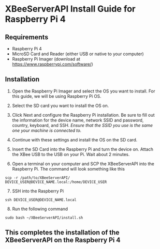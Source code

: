 # XBeeServerAPI Install Guide for Raspberry Pi 4

## Requirements
- Raspberry Pi 4
- MicroSD Card and Reader (either USB or native to your computer)
- Raspberry Pi Imager (download at https://www.raspberrypi.com/software/)

## Installation

1. Open the Raspberry Pi Imager and select the OS you want to install. For this guide, we will be using Raspberry Pi OS.

2. Select the SD card you want to install the OS on.

3. Click Next and configure the Raspberry Pi installation. Be sure to fill out the information for the device name, network SSID and password, country, keyboard, and SSH. *Ensure that the SSID you use is the same one your machine is connected to.*

4. Continue with these settings and install the OS on the SD card.

5. Insert the SD Card into the Raspberry Pi and turn the device on. Attach the XBee USB to the USB on your Pi. Wait about 2 minutes.

6. Open a terminal on your computer and SCP the XBeeServerAPI into the Raspberry Pi. The command will look something like this
```
scp -r /path/to/XBeeServerAPI/ DEVICE_USER@DEVICE_NAME.local:/home/DEVICE_USER
```

7. SSH into the Raspberry Pi
```
ssh DEVICE_USER@DEVICE_NAME.local
```

8. Run the following command
```
sudo bash ~/XBeeServerAPI/install.sh
```

## This completes the installation of the XBeeServerAPI on the Raspberry Pi 4



